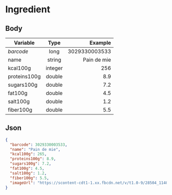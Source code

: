 # Ingredient

## Body
| Variable      | Type           | Example       |
| ------------- |:--------------:| -------------:|
| _barcode_     | long           | 3029330003533 |
| name          | string         | Pain de mie   |
| kcal100g      | integer        | 256           |
| proteins100g  | double         | 8.9           |
| sugars100g    | double         | 7.2           |
| fat100g       | double         | 4.5           |
| salt100g      | double         | 1.2           |
| fiber100g     | double         | 5.5           |

## Json
```json
{
  "barcode": 3029330003533,
  "name": "Pain de mie",
  "kcal100g": 265,
  "proteins100g": 8.9,
  "sugars100g": 7.2,
  "fat100g": 4.5,
  "salt100g": 1.2,
  "fiber100g": 5.5,
  "imageUrl": "https://scontent-cdt1-1.xx.fbcdn.net/v/t1.0-9/28504_114053001970492_2271173_n.jpg?_nc_cat=104&_nc_ht=scontent-cdt1-1.xx&oh=07830119ea6bff6606b627af73d82990&oe=5CB81BBA"
}
```
